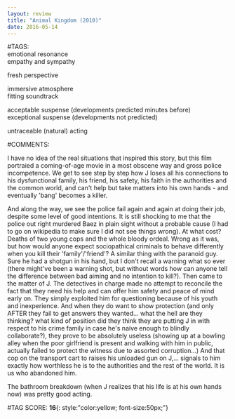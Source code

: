 ```yaml
---  
layout: review  
title: "Animal Kingdom (2010)"  
date: 2016-05-14  
---  
```

  
#TAGS:  
emotional resonance  
empathy and sympathy  
  
fresh perspective  
  
immersive atmosphere  
fitting soundtrack  
  
acceptable suspense (developments predicted minutes before)  
exceptional suspense (developments not predicted)  
  
untraceable (natural) acting  
  
#COMMENTS:  
  
I have no idea of the real situations that inspired this story, but this film portraied a coming-of-age movie in a most obscene way and gross police incompetence. We get to see step by step how J loses all his connections to his dysfunctional family, his friend, his safety, his faith in the authorities and the common world, and can't help but take matters into his own hands - and eventually 'bang' becomes a killer.  
  
And along the way, we see the police fail again and again at doing their job, despite some level of good intentions. It is still shocking to me that the police out right murdered Baez in plain sight without a probable cause (I had to go on wikipedia to make sure I did not see things wrong). At what cost? Deaths of two young cops and the whole bloody ordeal. Wrong as it was, but how would anyone expect sociopathical criminals to behave differently when you kill their 'family'/'friend'? A similar thing with the paranoid guy. Sure he had a shotgun in his hand, but I don't recall a warning what so ever (there might've been a warning shot, but without words how can anyone tell the difference between bad aiming and no intention to kill?). Then came to the matter of J. The detectives in charge made no attempt to reconcile the fact that they need his help and can offer him safety and peace of mind early on. They simply exploited him for questioning because of his youth and inexperience. And when they do want to show protection (and only AFTER they fail to get answers they wanted... what the hell are they thinking? what kind of position did they think they are putting J in with respect to his crime family in case he's naive enough to blindly collaborate?), they prove to be absolutely useless (showing up at a bowling alley when the poor girlfriend is present and walking with him in public, actually failed to protect the witness due to assorted corruption...) And that cop on the transport cart to raises his unloaded gun on J,... signals to him exactly how worthless he is to the authorities and the rest of the world. It is us who abandoned him.  
  
The bathroom breakdown (when J realizes that his life is at his own hands now) was pretty good acting.  
  
  
  
  
  
#TAG SCORE: **16**{: style:"color:yellow; font-size:50px;"}  
